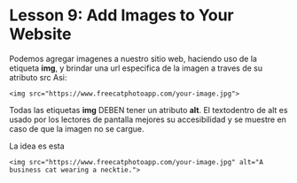 # Lesson 9: Add Images to Your Website

Podemos agregar imagenes a nuestro sitio web, haciendo uso de la etiqueta __img__, y brindar una url especifica de la imagen a traves de su atributo src
Asi:
~~~
<img src="https://www.freecatphotoapp.com/your-image.jpg">
~~~

Todas las etiquetas __img__ DEBEN tener un atributo __alt__.
El textodentro de alt es usado por los lectores de pantalla mejores su accesibilidad y se muestre en caso de que la imagen no se cargue.

La idea es esta
~~~
<img src="https://www.freecatphotoapp.com/your-image.jpg" alt="A business cat wearing a necktie.">
~~~
